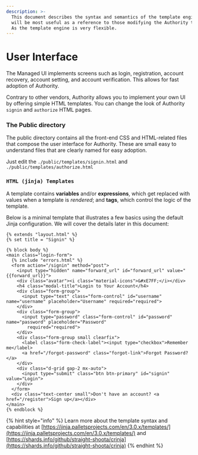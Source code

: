 ```yaml
---
description: >-
  This document describes the syntax and semantics of the template engine and
  will be most useful as a reference to those modifying the Authority templates.
  As the template engine is very flexible.
---
```


# User Interface

The Managed UI implements screens such as login, registration, account recovery, account setting, and account verification. This allows for fast adoption of Authority.

Contrary to other vendors, Authority allows you to implement your own UI by offering simple HTML templates. You can change the look of Authority `signin` and `authorize` HTML pages.

### The Public directory

The public directory contains all the front-end CSS and HTML-related files that compose the user interface for Authority. These are small easy to understand files that are clearly named for easy adoption.

Just edit the `./public/templates/signin.html` and `./public/templates/authorize.html`

### `HTML (jinja) Templates`

A template contains **variables** and/or **expressions**, which get replaced with values when a template is _rendered_; and **tags**, which control the logic of the template.&#x20;

Below is a minimal template that illustrates a few basics using the default Jinja configuration. We will cover the details later in this document:

```django
{% extends "layout.html" %}
{% set title = "Signin" %}

{% block body %}
<main class="login-form">
  {% include "errors.html" %}
  <form action="/signin" method="post">
    <input type="hidden" name="forward_url" id="forward_url" value="{{forward_url}}">
    <div class="avatar"><i class="material-icons">&#xE7FF;</i></div>
    <h4 class="modal-title">Login to Your Account</h4>
    <div class="form-group">
      <input type="text" class="form-control" id="username" name="username" placeholder="Username" required="required">
    </div>
    <div class="form-group">
      <input type="password" class="form-control" id="password" name="password" placeholder="Password"
        required="required">
    </div>
    <div class="form-group small clearfix">
      <label class="form-check-label"><input type="checkbox">Remember me</label>
      <a href="/forgot-password" class="forgot-link">Forgot Password?</a>
    </div>
    <div class="d-grid gap-2 mx-auto">
      <input type="submit" class="btn btn-primary" id="signin" value="Login">
    </div>
  </form>
  <div class="text-center small">Don't have an account? <a href="/register">Sign up</a></div>
</main>
{% endblock %}
```

{% hint style="info" %}
Learn more about the template syntax and capabilities at [https://jinja.palletsprojects.com/en/3.0.x/templates/](https://jinja.palletsprojects.com/en/3.0.x/templates/) and [https://shards.info/github/straight-shoota/crinja](https://shards.info/github/straight-shoota/crinja)
{% endhint %}
